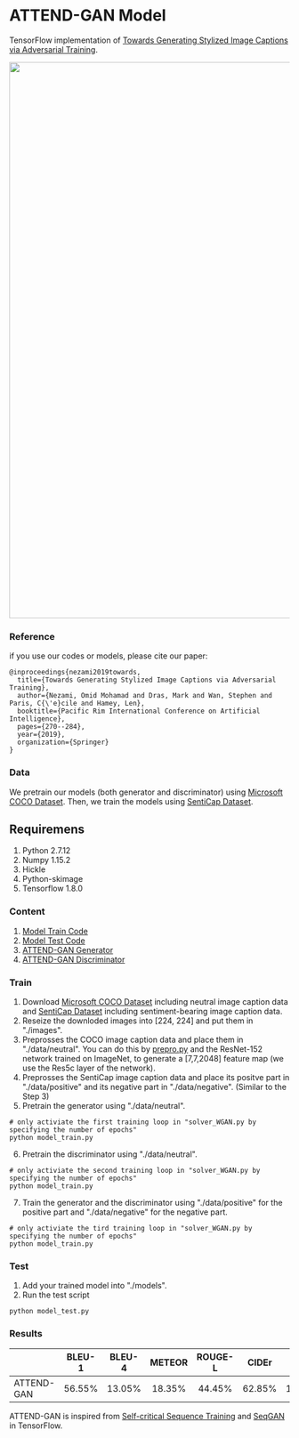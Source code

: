 # ATTEND-GAN Model

TensorFlow implementation of [Towards Generating Stylized Image Captions via Adversarial Training](https://link.springer.com/chapter/10.1007/978-3-030-29908-8_22).
<p align="center">
<img src="./examples/samples.jpg" width=1000 high=700>
</p>

### Reference
if you use our codes or models, please cite our paper:
```
@inproceedings{nezami2019towards,
  title={Towards Generating Stylized Image Captions via Adversarial Training},
  author={Nezami, Omid Mohamad and Dras, Mark and Wan, Stephen and Paris, C{\'e}cile and Hamey, Len},
  booktitle={Pacific Rim International Conference on Artificial Intelligence},
  pages={270--284},
  year={2019},
  organization={Springer}
}
```
### Data
We pretrain our models (both generator and discriminator) using [Microsoft COCO Dataset](http://cocodataset.org/#download). 
Then, we train the models using [SentiCap Dataset](http://cm.cecs.anu.edu.au/post/senticap/).

## Requiremens
1. Python 2.7.12
2. Numpy 1.15.2
3. Hickle
4. Python-skimage
3. Tensorflow 1.8.0

### Content
1. [Model Train Code](./model_train.py)
2. [Model Test Code](./model_test.py)
3. [ATTEND-GAN Generator](lib/generator_WGAN.py)
4. [ATTEND-GAN Discriminator](lib/discriminator_WGAN.py)

### Train
1. Download [Microsoft COCO Dataset](http://cocodataset.org/#download) including neutral image caption data and [SentiCap Dataset](http://cm.cecs.anu.edu.au/post/senticap/) including sentiment-bearing image caption data.
2. Reseize the downloded images into [224, 224] and put them in "./images".
3. Preprosses the COCO image caption data and place them in "./data/neutral". You can do this by [prepro.py](https://github.com/yunjey/show-attend-and-tell) and the ResNet-152 network trained on ImageNet, to generate a [7,7,2048] feature map (we use the Res5c layer of the network).
4. Preprosses the SentiCap image caption data and place its positve part in "./data/positive" and its negative part in "./data/negative". (Similar to the Step 3)
5. Pretrain the generator using "./data/neutral". 
````
# only activiate the first training loop in "solver_WGAN.py by specifying the number of epochs"
python model_train.py
````
6. Pretrain the discriminator using "./data/neutral". 
````
# only activiate the second training loop in "solver_WGAN.py by specifying the number of epochs"
python model_train.py
````
7. Train the generator and the discriminator using "./data/positive" for the positive part and "./data/negative" for the negative part. 
````
# only activiate the tird training loop in "solver_WGAN.py by specifying the number of epochs"
python model_train.py
````

### Test
1. Add your trained model into "./models".
2. Run the test script
````
python model_test.py
````

### Results
|                   | BLEU-1 | BLEU-4 | METEOR | ROUGE-L | CIDEr | SPICE
|-------------------|:-------------------:|:------------------------:|:---------------------:|:---------------------:|:---------------------:|:---------------------:|
|ATTEND-GAN| 56.55%  | 13.05% | 18.35%  | 44.45%  | 62.85% | 16.05%  |

ATTEND-GAN is inspired from [Self-critical Sequence Training](https://github.com/weili-ict/SelfCriticalSequenceTraining-tensorflow) and [SeqGAN](https://github.com/LantaoYu/SeqGAN) in TensorFlow.
